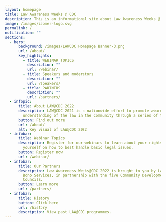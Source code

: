 ```yaml
---
layout: homepage
title: Law Awareness Weeks @ CDC
description: This is an informational site about Law Awareness Weeks @ CDC.
image: /images/isomer-logo.svg
permalink: /
notification: ""
sections:
  - hero:
      background: /images/LAWCDC Homepage Banner-3.png
      url: /about/
      key_highlights:
        - title: WEBINAR TOPICS
          description: ""
          url: /webinar/
        - title: Speakers and moderators
          description: ""
          url: /speakers/
        - title: PARTNERS
          description: ""
          url: /partners/
  - infopic:
      title: About LAW@CDC 2022
      description: LAW@CDC 2021 is a nationwide effort to promote awareness and
        understanding of the law in the community through a series of talks.
      button: Find out more
      url: /about/
      alt: Key visual of LAW@CDC 2022
  - infobar:
      title: Webinar Topics
      description: Register for our webinars to learn about your rights and equip
        yourself on how to best handle basic legal issues.
      button: Register now
      url: /webinar/
  - infobar:
      title: Our Partners
      description: Law Awareness Weeks@CDC 2022 is brought to you by Law Society Pro
        Bono Services, in partnership with the five Community Development
        Councils.
      button: Learn more
      url: /partners/
  - infobar:
      title: History
      button: Click here
      url: /history
      description: View past LAW@CDC programmes.
---
```

